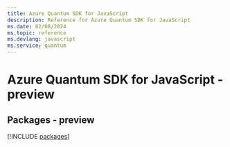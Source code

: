 ```yaml
---
title: Azure Quantum SDK for JavaScript
description: Reference for Azure Quantum SDK for JavaScript
ms.date: 02/08/2024
ms.topic: reference
ms.devlang: javascript
ms.service: quantum
---
```

# Azure Quantum SDK for JavaScript - preview
## Packages - preview
[!INCLUDE [packages](quantum-index.md)]